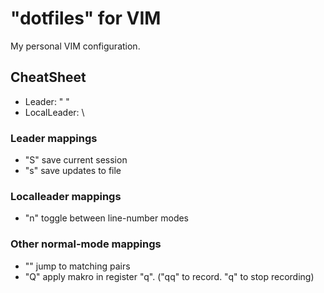 # "dotfiles" for VIM
My personal VIM configuration.

## CheatSheet
- Leader:        " "     <Space>
- LocalLeader:   \       <Backslash>

### Leader mappings
- "<leader>S"            save current session
- "<leader>s"            save updates to file

### Localleader mappings
- "<localleader>n"       toggle between line-number modes

### Other normal-mode mappings
- "<Tab>"                jump to matching pairs
- "Q"                    apply makro in register "q".
                         ("qq" to record. "q" to stop recording)
